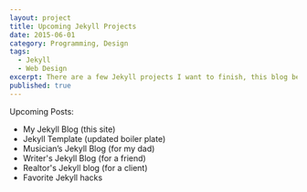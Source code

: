 ```yaml
---
layout: project
title: Upcoming Jekyll Projects
date: 2015-06-01
category: Programming, Design
tags:
  - Jekyll
  - Web Design
excerpt: There are a few Jekyll projects I want to finish, this blog being one of them. Once they are all finished I will share the finished products and several posts with things I learned along the way.
published: true
---
```


Upcoming Posts:

- My Jekyll Blog (this site)
- Jekyll Template (updated boiler plate)
- Musician’s Jekyll Blog (for my dad)
- Writer's Jekyll Blog (for a friend)
- Realtor's Jekyll blog (for a client)
- Favorite Jekyll hacks
